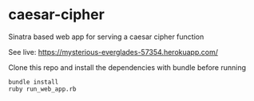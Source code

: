 # caesar-cipher
Sinatra based web app for serving a caesar cipher function

See live: https://mysterious-everglades-57354.herokuapp.com/

Clone this repo and install the dependencies with bundle before running
```
bundle install
ruby run_web_app.rb
```

